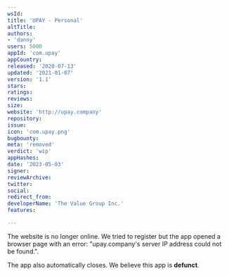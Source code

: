 ```yaml
---
wsId: 
title: 'UPAY - Personal'
altTitle: 
authors:
- 'danny'
users: 5000
appId: 'com.upay'
appCountry: 
released: '2020-07-13'
updated: '2021-01-07'
version: '1.1'
stars: 
ratings: 
reviews: 
size: 
website: 'http://upay.company'
repository: 
issue: 
icon: 'com.upay.png'
bugbounty: 
meta: 'removed'
verdict: 'wip'
appHashes: 
date: '2023-05-03'
signer: 
reviewArchive: 
twitter: 
social: 
redirect_from: 
developerName: 'The Value Group Inc.'
features: 

---
```


The website is no longer online. We tried to register but the app opened a browser page with an error: "upay.company's server IP address could not be found.". 

The app also automatically closes. We believe this app is **defunct**.
